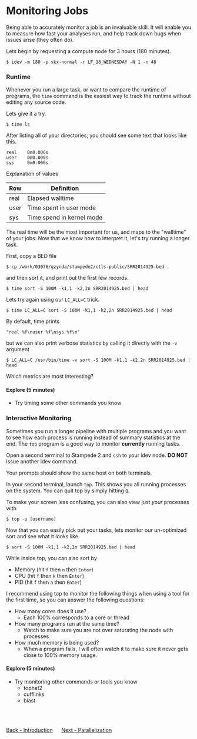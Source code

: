 # Monitoring Jobs

Being able to accurately monitor a job is an invaluable skill.
It will enable you to measure how fast your analyses run, and help track down bugs when issues arise (they often do).

Lets begin by requesting a compute node for 3 hours (180 minutes).

```
$ idev -m 180 -p skx-normal -r LF_18_WEDNESDAY -N 1 -n 48
```

### Runtime

Whenever you run a large task, or want to compare the runtime of programs, the `time` command is the easiest way to track the runtime without editing any source code.

Lets give it a try.

```
$ time ls
```

After listing all of your directories, you should see some text that looks like this.

```
real    0m0.006s
user    0m0.000s
sys     0m0.000s
```

Explanation of values

| Row | Definition |
|-----|------------|
| real | Elapsed walltime |
| user | Time spent in user mode |
| sys | Time spend in kernel mode |

The real time will be the most important for us, and maps to the "walltime" of your jobs. Now that we know how to interpret it, let's try running a longer task.

First, copy a BED file

```
$ cp /work/03076/gzynda/stampede2/ctls-public/SRR2014925.bed .
```

and then sort it, and print out the first few records.

```
$ time sort -S 100M -k1,1 -k2,2n SRR2014925.bed | head
```

Lets try again using our `LC_ALL=C` trick.

```
$ time LC_ALL=C sort -S 100M -k1,1 -k2,2n SRR2014925.bed | head
```

By default, time prints

```
"real %f\nuser %f\nsys %f\n"
```

but we can also print verbose statistics by calling it directly with the `-v` argument

```
$ LC_ALL=C /usr/bin/time -v sort -S 100M -k1,1 -k2,2n SRR2014925.bed | head
```

Which metrics are most interesting?

#### Explore (5 minutes)

- Try timing some other commands you know

### Interactive Monitoring

Sometimes you run a longer pipeline with multiple programs and you want to see how each process is running instead of summary statistics at the end.
The `top` program is a good way to monitor **currently** running tasks.

Open a second terminal to Stampede 2 and `ssh` to your idev node.
**DO NOT** issue another idev command.

Your prompts should show the same host on both terminals.

In your second terminal, launch `top`.
This shows you all running processes on the system.
You can quit top by simply hitting `Q`.

To make your screen less confusing, you can also view just *your* processes with

```
$ top -u [username]
```

Now that you can easily pick out your tasks, lets monitor our un-optimized sort and see what it looks like.

```
$ sort -S 100M -k1,1 -k2,2n SRR2014925.bed | head
```

While inside top, you can also sort by

- Memory (hit `f` then `n` then `Enter`)
- CPU (hit `f` then `k` then `Enter`)
- PID (hit `f` then `a` then `Enter`)

I recommend using top to monitor the following things when using a tool for the first time, so you can answer the following questions:

- How many cores does it use?
  - Each 100% corresponds to a core or thread
- How many programs run at the same time?
  - Watch to make sure you are not over saturating the node with processes
- How much memory is being used?
  - When a program fails, I will often watch it to make sure it never gets close to 100% memory usage.

#### Explore (5 minutes)

- Try monitoring other commands or tools you know
  - tophat2
  - cufflinks
  - blast
<br>
<br>

[Back - Introduction](optimization_parallelization_01.md)
&nbsp;&nbsp;&#151;&nbsp;&nbsp;
[Next - Parallelization](optimization_parallelization_03.md)
